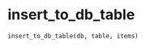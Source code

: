 <h1 id="datasetdatabase.utils.tools.insert_to_db_table">insert_to_db_table</h1>

```python
insert_to_db_table(db, table, items)
```

